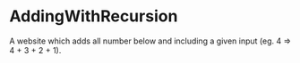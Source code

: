 # AddingWithRecursion
A website which adds all number below and including a given input (eg. 4 => 4 + 3 + 2 + 1).
